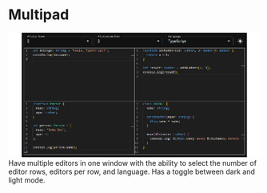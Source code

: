 # Multipad
![Multipad Application Demo](./public/multipad-demo.png)
Have multiple editors in one window with the ability to select the number of editor rows, editors per row,
and language. Has a toggle between dark and light mode.
